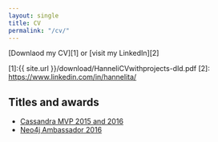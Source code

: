 ```yaml
---
layout: single
title: CV
permalink: "/cv/"
---
```

[Downlaod my CV][1] or [visit my LinkedIn][2]

[1]:{{ site.url }}/download/HanneliCVwithprojects-dld.pdf
[2]: https://www.linkedin.com/in/hannelita/

## Titles and awards

* [Cassandra MVP 2015 and 2016](https://academy.datastax.com/planet-cassandra/mvps)
* [Neo4j Ambassador 2016](https://neo4j.com/ambassador/?ref=blog)